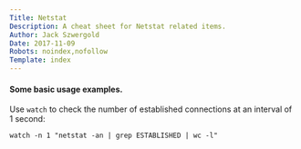 ```yaml
---
Title: Netstat
Description: A cheat sheet for Netstat related items.
Author: Jack Szwergold
Date: 2017-11-09
Robots: noindex,nofollow
Template: index
---
```


#### Some basic usage examples.

Use `watch` to check the number of established connections at an interval of 1 second:

    watch -n 1 "netstat -an | grep ESTABLISHED | wc -l"
